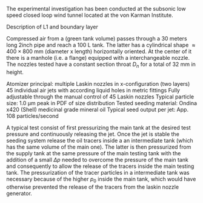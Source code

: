 The experimental investigation has been conducted at the subsonic low speed closed loop wind tunnel located at the von Karman Institute. 

Description of L1 and boundary layer

Compressed air from a (green tank volume) passes through a 30 meters long 2inch pipe and reach a 100 L tank. 
The latter has a cylindrical shape $\approx 400 \times 800$ mm (diameter x length) horizontally oriented. At the center of it there is a manhole (i.e. a flange) equipped with a interchangeable nozzle. 
The nozzles tested have a constant section throat $D_n$ for a total of $32 \ \mathrm{mm}$ in height. 

Atomizer principal: multiple Laskin nozzles in x-configuration (two layers)
45 individual air jets with according liquid holes in metric fittings Fully adjustable through the manual control of 45 Laskin nozzles 
Typical particle size: 1.0 μm peak in PDF of size distribution 
Tested seeding material: Ondina x420 (Shell) medicinal grade mineral oil
Typical seed output per jet: App. 108 particles/second

A typical test consist of first pressurizing the main tank at the desired test pressure and continuously releasing the jet. Once the jet is stable the seeding system release the oil tracers inside a an intermediate tank (which has the same volume of the main one). The latter is then pressurized from the supply tank at the same pressure of the main testing tank with the addition of a small $\Delta p$ needed to overcome the pressure of the main tank and consequently to allow the release of the tracers inside the main testing tank. The pressurization of the tracer particles in a intermediate tank was necessary because of the higher $p_0$ inside the main tank, which would have otherwise prevented the release of the tracers from the laskin nozzle generator. 